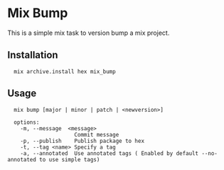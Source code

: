 # Mix Bump

This is a simple mix task to version bump a mix project.

## Installation

```
  mix archive.install hex mix_bump
```

## Usage

```
  mix bump [major | minor | patch | <newversion>]

  options:
    -m, --message  <message>
                     Commit message
    -p, --publish    Publish package to hex
    -t, --tag <name> Specify a tag
    -a, --annotated  Use annotated tags ( Enabled by default --no-annotated to use simple tags)
```
